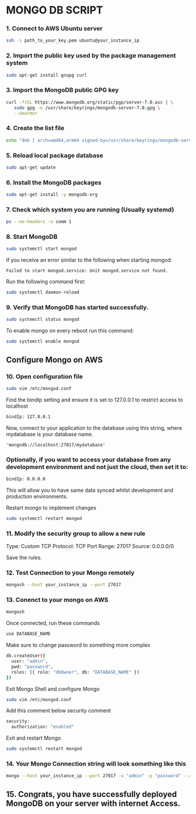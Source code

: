 # MONGO DB SCRIPT

### 1. Connect to AWS Ubuntu server

```sh
ssh -i path_to_your_key.pem ubuntu@your_instance_ip
```

### 2. Import the public key used by the package management system

```sh
sudo apt-get install gnupg curl
```

### 3. Import the MongoDB public GPG key

```sh
curl -fsSL https://www.mongodb.org/static/pgp/server-7.0.asc | \
   sudo gpg -o /usr/share/keyrings/mongodb-server-7.0.gpg \
   --dearmor
```

### 4. Create the list file

```sh
echo "deb [ arch=amd64,arm64 signed-by=/usr/share/keyrings/mongodb-server-7.0.gpg ] https://repo.mongodb.org/apt/ubuntu jammy/mongodb-org/7.0 multiverse" | sudo tee /etc/apt/sources.list.d/mongodb-org-7.0.list
```

### 5. Reload local package database

```sh
sudo apt-get update
```

### 6. Install the MongoDB packages

```sh
sudo apt-get install -y mongodb-org
```

### 7. Check which system you are running (Usually systemd)

```sh
ps --no-headers -o comm 1
```

### 8. Start MongoDB

```sh
sudo systemctl start mongod
```

If you receive an error similar to the following when starting mongod:

```Failed to start mongod.service: Unit mongod.service not found.```

Run the following command first:

```sh
sudo systemctl daemon-reload
```

### 9. Verify that MongoDB has started successfully.

```sh
sudo systemctl status mongod
```

To enable mongo on every reboot run this command:

```sh
sudo systemctl enable mongod
```

## Configure Mongo on AWS

### 10. Open configuration file

```sh
sudo vim /etc/mongod.conf
```

Find the bindIp setting and ensure it is set to 127.0.0.1 to restrict access to localhost

```sh
bindIp: 127.0.0.1
```

Now, connect to your application to the database using this string, where mydatabase is your database name.

```
'mongodb://localhost:27017/mydatabase'
```

### Optionally, if you want to access your database from any development environment and not just the cloud, then set it to:

```sh
bindIp: 0.0.0.0
```

This will allow you to have same data synced whilst development and production environments.

Restart mongo to implement changes
```sh
sudo systemctl restart mongod
```

### 11. Modify the security group to allow a new rule

Type: Custom TCP
Protocol: TCP
Port Range: 27017
Source: 0.0.0.0/0

Save the rules.

### 12. Test Connection to your Mongo remotely

```sh
mongosh --host your_instance_ip --port 27017
```

### 13. Conenct to your mongo on AWS

```sh
mongosh
```

Once connected, run these commands

```sh
use DATABASE_NAME
```

Make sure to change password to something more complex
```sh
db.createUser({
  user: "admin",
  pwd: "password",
  roles: [{ role: "dbOwner", db: "DATABASE_NAME" }]
})
```

Exit Mongo Shell and configure Mongo

```sh
sudo vim /etc/mongod.conf
```

Add this comment below security comment

```sh
security:
  authorization: "enabled"
```

Exit and restart Mongo

```sh
sudo systemctl restart mongod
```

### 14. Your Mongo Connection string will look something like this

```sh
mongo --host your_instance_ip --port 27017 -u "admin" -p "password" --authenticationDatabase "DATABASE_NAME"
```

## 15. Congrats, you have successfully deployed MongoDB on your server with internet Access.
